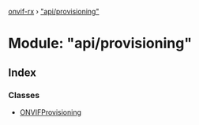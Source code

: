 [onvif-rx](../README.md) › ["api/provisioning"](_api_provisioning_.md)

# Module: "api/provisioning"

## Index

### Classes

* [ONVIFProvisioning](../classes/_api_provisioning_.onvifprovisioning.md)
